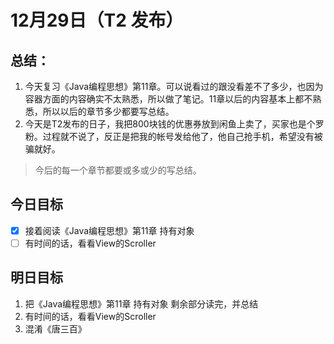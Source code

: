 # 12月29日（T2 发布）

## 总结：

1. 今天复习《Java编程思想》第11章。可以说看过的跟没看差不了多少，也因为容器方面的内容确实不太熟悉，所以做了笔记。11章以后的内容基本上都不熟悉，所以以后的章节多少都要写总结。
2. 今天是T2发布的日子，我把800块钱的优惠券放到闲鱼上卖了，买家也是个罗粉。过程就不说了，反正是把我的帐号发给他了，他自己抢手机，希望没有被骗就好。

> 今后的每一个章节都要或多或少的写总结。

## 今日目标

- [x] 接着阅读《Java编程思想》第11章 持有对象
- [ ] 有时间的话，看看View的Scroller

## 明日目标

1. 把《Java编程思想》第11章 持有对象 剩余部分读完，并总结
2. 有时间的话，看看View的Scroller
3. 混淆《唐三百》